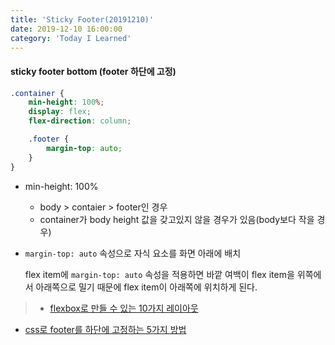 ```yaml
---
title: 'Sticky Footer(20191210)'
date: 2019-12-10 16:00:00
category: 'Today I Learned'
---
```




#### sticky footer bottom (footer 하단에 고정)

```scss
.container {
	min-height: 100%;
	display: flex;
	flex-direction: column;

	.footer {
		margin-top: auto;
	}
}
```

- min-height: 100%

  - body > contaier > footer인 경우
  - container가 body height 값을 갖고있지 않을 경우가 있음(body보다 작을 경우)

- `margin-top: auto` 속성으로 자식 요소를 화면 아래에 배치

  flex item에 `margin-top: auto` 속성을 적용하면 바깥 여백이 flex item을 위쪽에서 아래쪽으로 밀기 때문에 flex item이 아래쪽에 위치하게 된다.

> - [flexbox로 만들 수 있는 10가지 레이아웃](https://d2.naver.com/helloworld/8540176)

- [css로 footer를 하단에 고정하는 5가지 방법](https://m.blog.naver.com/PostView.nhn?blogId=eggtory&logNo=220744380205&proxyReferer=https%3A%2F%2Fwww.google.com%2F)


